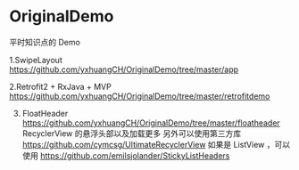 # OriginalDemo
平时知识点的 Demo

1.SwipeLayout 
https://github.com/yxhuangCH/OriginalDemo/tree/master/app


2.Retrofit2 + RxJava + MVP https://github.com/yxhuangCH/OriginalDemo/tree/master/retrofitdemo

3. FloatHeader https://github.com/yxhuangCH/OriginalDemo/tree/master/floatheader
   RecyclerView 的悬浮头部以及加载更多
  另外可以使用第三方库 https://github.com/cymcsg/UltimateRecyclerView
  如果是 ListView ，可以使用  https://github.com/emilsjolander/StickyListHeaders

